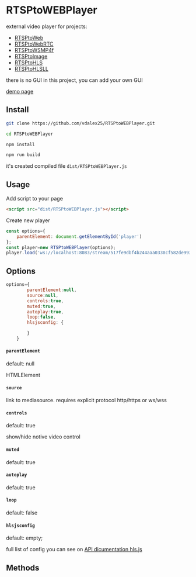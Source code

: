 # RTSPtoWEBPlayer
 external video player for projects:
- [RTSPtoWeb](https://github.com/deepch/RTSPtoWeb)
- [RTSPtoWebRTC](https://github.com/deepch/RTSPtoWebRTC)
- [RTSPtoWSMP4f](https://github.com/deepch/RTSPtoWSMP4f)
- [RTSPtoImage](https://github.com/deepch/RTSPtoImage)
- [RTSPtoHLS](https://github.com/deepch/RTSPtoHLS)
- [RTSPtoHLSLL](https://github.com/deepch/RTSPtoHLSLL)

there is no GUI in this project, you can add your own GUI

[demo page](http://htmlpreview.github.io/?https://github.com/vdalex25/rtsp-to-web-player/blob/main/index.html)
## Install

```bash
git clone https://github.com/vdalex25/RTSPtoWEBPlayer.git

cd RTSPtoWEBPlayer

npm install

npm run build
```
it's created compiled file `dist/RTSPtoWEBPlayer.js`
## Usage
Add script to your page
```html
<script src="dist/RTSPtoWEBPlayer.js"></script>
```
Create new player
```js
const options={
    parentElement: document.getElementById('player')
};
const player=new RTSPtoWEBPlayer(options);
player.load('ws://localhost:8083/stream/517fe9dbf4b244aaa0330cf582de9932/channel/0/mse?uuid=517fe9dbf4b244aaa0330cf582de9932&channel=0');
```

## Options
```js
options={
        parentElement:null,
        source:null,
        controls:true,
        muted:true,
        autoplay:true,
        loop:false,
        hlsjsconfig: {

        }
    }
```

#### `parentElement`
default: null

HTMLElement
#### `source`
link to mediasource. requires explicit protocol http/https or ws/wss
#### `controls`
default: true

show/hide notive video control
#### `muted`
default: true

#### `autoplay`
default: true

#### `loop`
default: false

#### `hlsjsconfig`
default: empty;

full list of config  you can see on [API dicumentation hls.js](https://github.com/video-dev/hls.js/blob/master/docs/API.md#fine-tuning)
## Methods

